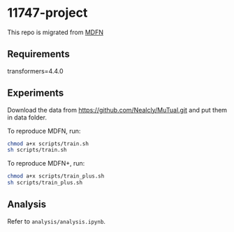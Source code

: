 # 11747-project

This repo is migrated from [MDFN](https://github.com/comprehensiveMap/MDFN)

## Requirements

transformers=4.4.0

## Experiments

Download the data from https://github.com/Nealcly/MuTual.git and put them in data folder.

To reproduce MDFN, run:

```bash
chmod a+x scripts/train.sh
sh scripts/train.sh
```

To reproduce MDFN+, run:

```bash
chmod a+x scripts/train_plus.sh
sh scripts/train_plus.sh
```

## Analysis

Refer to `analysis/analysis.ipynb`.